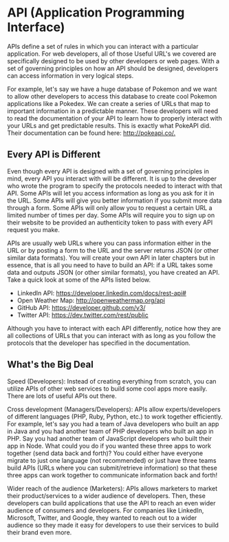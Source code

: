 # API (Application Programming Interface)

APIs define a set of rules in which you can interact with a particular application. For web developers, all of those Useful URL's we covered are specifically designed to be used by other developers or web pages. With a set of governing principles on how an API should be designed, developers can access information in very logical steps.

For example, let's say we have a huge database of Pokemon and we want to allow other developers to access this database to create cool Pokemon applications like a Pokedex. We can create a series of URLs that map to important information in a predictable manner. These developers will need to read the documentation of your API to learn how to properly interact with your URLs and get predictable results. This is exactly what PokeAPI did. Their documentation can be found here:  <http://pokeapi.co/.>

## Every API is Different

Even though every API is designed with a set of governing principles in mind, every API you interact with will be different. It is up to the developer who wrote the program to specify the protocols needed to interact with that API. Some APIs will let you access information as long as you ask for it in the URL. Some APIs will give you better information if you submit more data through a form. Some APIs will only allow you to request a certain URL a limited number of times per day. Some APIs will require you to sign up on their website to be provided an authenticity token to pass with every API request you make.

APIs are usually web URLs where you can pass information either in the URL or by posting a form to the URL and the server returns JSON (or other similar data formats). You will create your own API in later chapters but in essence, that is all you need to have to build an API: if a URL takes some data and outputs JSON (or other similar formats), you have created an API. Take a quick look at some of the APIs listed below.

* LinkedIn API: <https://developer.linkedin.com/docs/rest-api#>
* Open Weather Map: <http://openweathermap.org/api>
* GitHub API: <https://developer.github.com/v3/>
* Twitter API: <https://dev.twitter.com/rest/public>

Although you have to interact with each API differently, notice how they are all collections of URLs that you can interact with as long as you follow the protocols that the developer has specified in the documentation.

## What's the Big Deal

Speed (Developers): Instead of creating everything from scratch, you can utilize APIs of other web services to build some cool apps more easily. There are lots of useful APIs out there.

Cross development (Managers/Developers): APIs allow experts/developers of different languages (PHP, Ruby, Python, etc.) to work together efficiently. For example, let's say you had a team of Java developers who built an app in Java and you had another team of PHP developers who built an app in PHP. Say you had another team of JavaScript developers who built their app in Node. What could you do if you wanted these three apps to work together (send data back and forth)? You could either have everyone migrate to just one language (not recommended) or just have three teams build APIs (URLs where you can submit/retrieve information) so that these three apps can work together to communicate information back and forth!

Wider reach of the audience (Marketers): APIs allows marketers to market their product/services to a wider audience of developers. Then, these developers can build applications that use the API to reach an even wider audience of consumers and developers. For companies like LinkedIn, Microsoft, Twitter, and Google, they wanted to reach out to a wider audience so they made it easy for developers to use their services to build their brand even more.
